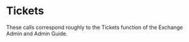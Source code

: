 # Tickets

These calls correspond roughly to the Tickets function of the Exchange Admin and Admin Guide.







